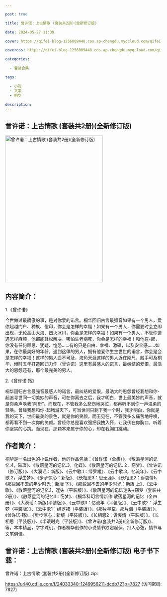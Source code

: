 ```yaml
---

post: true

title: 曾许诺：上古情歌 (套装共2册)(全新修订版)

date: 2024-05-27 11:39

cover: https://qifei-blog-1256009448.cos.ap-chengdu.myqcloud.com/qifei-blog/6632e8a20ea9cb1403b3743c.jpg

coveross: https://qifei-blog-1256009448.cos.ap-chengdu.myqcloud.com/qifei-blog/6632e8a20ea9cb1403b3743c.jpg

categories:

  - 套装合集

tags:

  - 小说
  - 文学
  - 桐华

description:
---
```


## 曾许诺：上古情歌 (套装共2册)(全新修订版)
<img alt="曾许诺：上古情歌 (套装共2册)(全新修订版) " class="aligncenter loading" data-was-processed="true" decoding="async" fetchpriority="high" height="471" src="https://qifei-blog-1256009448.cos.ap-chengdu.myqcloud.com/qifei-blog/6632e8a20ea9cb1403b3743c.jpg " style="cursor: zoom-in;" width="314"/>

## 内容简介：

1.《曾许诺》<br/>

今世做过最骄傲的事，是对你爱的诺言。桐华回归古言最强音如果有一个男人，爱你超越门户、种族、信印，你会是怎样的幸福！如果有一个男人，你需要时会立即出现，无论高山大海、烈火冰川，你会是怎样的幸福！如果有一个男人，不管你遭遇怎样麻烦，他都能轻松解决，哪怕生老病死，你会是怎样的幸福！和他在-起，你没有任何顾忌、犹疑、惶恐……有的只是自由、幸福、激磁，以及安全感……如果，在你最美好的年龄，遇到这佯的男人，拥有他爱你生生世世的诺言，你会是会是怎样的幸福！这样的男人遥不可及，海角天涯这样的男人近在咫尺，触手可及桐华，倾时五年打造回归力作（曾许诺）这里有最感人的诺言，最纠结的爱恨，最浩大的恩怨还有，那个最完美的男人。

2.《曾许诺·殇》

桐华回归古言最强音最感人的诺言，最纠结的爱恨，最浩大的恩怨曾经我想和你-起追寻世间一切美妙的声音，可在你离去之后，我才明白，世上最美妙的声音，就是你柔声唤我“阿珩”。而现在，不管我多么悲伤地哭泣，都再听不到你一声温柔的轻唤。曾经我想和你-起畅游天下，可当世间只剩下我一个时，我才明白，你就是我的天下，世间最美的景色，就是你的笑颜。而王见在，不管我多么痛苦地呼唤，都再看不到一次你的笑颜。曾经你总是喜欢强把我拽入怀，让我伏在你胸口，听着你坚实的心跳。而现在，那颗本来属于你的心，却在我胸口跳动。

## 作者简介：

桐华是一名出色的小说作者，他的作品包括：《曾许诺（全集）》、《散落星河的记忆.4，璀璨》、《散落星河的记忆.3，化蝶》、《散落星河的记忆. 2，窃梦》、《曾许诺（修订版）》、《大漠谣：新版》、《云中歌.1：绿罗裙》、《云中歌.3，忆流年》、《云中歌.2，浮生梦》、《步步惊心：新版》、《长相思3：思无涯》、《长相思2：诉衷情》、《那些回不去的年少时光：新版 下》、《那些回不去的年少时光：新版 上》、《云中歌》、《散落星河的记忆.1，迷失（平装版）》、《散落星河的记忆迷失+窃梦（套装共2册）》、《散落星河的记忆II：窃梦》、《桐华科幻言情新作·散落星河的记忆（全四册）》、《大漠谣：新版(平装版)》、《云中歌3：忆流年（平装版）》、《云中歌2：浮生梦（平装版）》、《云中歌1：绿罗裙（平装版）》、《那片星空，那片海（平装版）》、《曾许诺·殇》、《步步惊心：新版（平装版）》、《长相思2：诉衷情（平装版）》、《长相思（平装版）》、《半暖时光（平装版）》、《曾许诺(套装共2册)(全新修订版)》、等，本本精品，字字珠玑，作者桐华创作的小说情节跌宕起伏、扣人心弦，情节与文笔俱佳。

## 曾许诺：上古情歌 (套装共2册)(全新修订版) 电子书下载：
曾许诺：上古情歌 (套装共2册)(全新修订版).zip: 

https://url40.ctfile.com/f/24033340-1249956211-dcdb72?p=7827 (访问密码: 7827)
